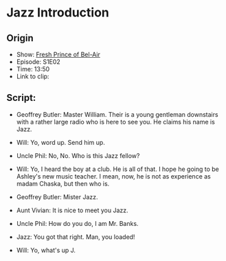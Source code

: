 # Jazz Introduction
## Origin
- Show: [Fresh Prince of Bel-Air](http://www.imdb.com/title/tt0098800/)
- Episode: S1E02
- Time: 13:50
- Link to clip: 

## Script:
- Geoffrey Butler: Master William. Their is a young gentleman downstairs with a rather large radio who is here to see you. He claims his name is Jazz.

- Will: Yo, word up. Send him up.

- Uncle Phil: No, No. Who is this Jazz fellow?

- Will: Yo, I heard the boy at a club. He is all of that. I hope he going to be Ashley's new music teacher. I mean, now, he is not as experience as madam Chaska, but then who is.

- Geoffrey Butler: Mister Jazz.

- Aunt Vivian: It is nice to meet you Jazz.

- Uncle Phil: How do you do, I am Mr. Banks.

- Jazz: You got that right. Man, you loaded!

- Will: Yo, what's up J.
